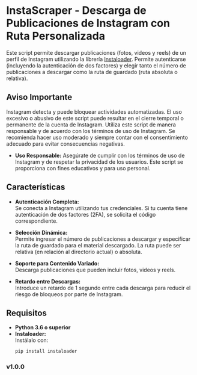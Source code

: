 # InstaScraper - Descarga de Publicaciones de Instagram con Ruta Personalizada

Este script permite descargar publicaciones (fotos, videos y reels) de un perfil de Instagram utilizando la librería [Instaloader](https://github.com/instaloader/instaloader). Permite autenticarse (incluyendo la autenticación de dos factores) y elegir tanto el número de publicaciones a descargar como la ruta de guardado (ruta absoluta o relativa).

## Aviso Importante
  Instagram detecta y puede bloquear actividades automatizadas. El uso excesivo o abusivo de este script puede resultar en el cierre temporal o permanente de la cuenta de Instagram. Utiliza este script de manera responsable y de acuerdo con los términos de uso de Instagram. Se recomienda hacer uso moderado y siempre contar con el consentimiento adecuado para evitar consecuencias negativas.
- **Uso Responsable:**
  Asegúrate de cumplir con los términos de uso de Instagram y de respetar la privacidad de los usuarios. Este script se proporciona con fines educativos y para uso personal.

## Características

- **Autenticación Completa:**  
  Se conecta a Instagram utilizando tus credenciales. Si tu cuenta tiene autenticación de dos factores (2FA), se solicita el código correspondiente.

- **Selección Dinámica:**  
  Permite ingresar el número de publicaciones a descargar y especificar la ruta de guardado para el material descargado. La ruta puede ser relativa (en relación al directorio actual) o absoluta.

- **Soporte para Contenido Variado:**  
  Descarga publicaciones que pueden incluir fotos, videos y reels.

- **Retardo entre Descargas:**  
  Introduce un retardo de 1 segundo entre cada descarga para reducir el riesgo de bloqueos por parte de Instagram.

## Requisitos

- **Python 3.6 o superior**
- **Instaloader:**  
  Instálalo con:
  ```bash
  pip install instaloader

### v1.0.0